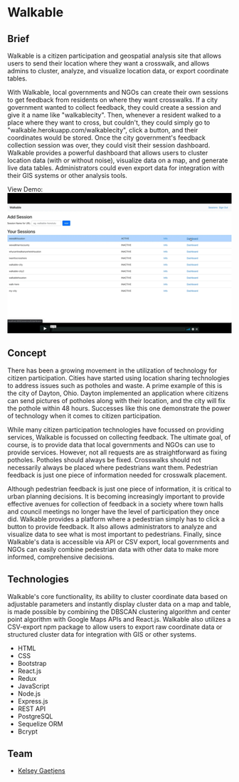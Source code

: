 # Walkable

Brief
------

Walkable is a citizen participation and geospatial analysis site that allows users to send their location where they want a crosswalk, and allows admins to cluster, analyze, and visualize location data, or export coordinate tables.

With Walkable, local governments and NGOs can create their own sessions to get feedback from residents on where they want crosswalks. If a city government wanted to collect feedback, they could create a session and give it a name like "walkablecity".  Then, whenever a resident walked to a place where they want to cross, but couldn't, they could simply go to "walkable.herokuapp.com/walkablecity", click a button, and their coordinates would be stored. Once the city government's feedback collection session was over, they could visit their session dashboard. Walkable provides a powerful dashboard that allows users to cluster location data (with or without noise), visualize data on a map, and generate live data tables. Administrators could even export data for integration with their GIS systems or other analysis tools.

View Demo:
[![Watch the video](readmeImages/walkablevimeo.jpg)](https://vimeo.com/364169505)


Concept 
------ 

There has been a growing movement in the utilization of technology for citizen participation. Cities have started using location sharing technologies to address issues such as potholes and waste. A prime example of this is the city of Dayton, Ohio. Dayton implemented an application where citizens can send pictures of potholes along with their location, and the city will fix the pothole within 48 hours. Successes like this one demonstrate the power of technology when it comes to citizen participation.

While many citizen participation technologies have focussed on providing services, Walkable is focussed on collecting feedback. The ultimate goal, of course, is to provide data that local governments and NGOs can use to provide services. However, not all requests are as straightforward as fixing potholes. Potholes should always be fixed. Crosswalks should not necessarily always be placed where pedestrians want them. Pedestrian feedback is just one piece of information needed for crosswalk placement.

Although pedestrian feedback is just one piece of information, it is critical to urban planning decisions. It is becoming increasingly important to provide effective avenues for collection of feedback in a society where town halls and council meetings no longer have the level of participation they once did. Walkable provides a platform where a pedestrian simply has to click a button to provide feedback. It also allows administrators to analyze and visualize data to see what is most important to pedestrians. Finally, since Walkable's data is accessible via API or CSV export, local governments and NGOs can easily combine pedestrian data with other data to make more informed, comprehensive decisions.


Technologies 
------ 

Walkable's core functionality, its ability to cluster coordinate data based on adjustable parameters and instantly display cluster data on a map and table, is made possible by combining the DBSCAN clustering algorithm and center point algorithm with Google Maps APIs and React.js. Walkable also utilizes a CSV-export npm package to allow users to export raw coordinate data or structured cluster data for integration with GIS or other systems.

* HTML
* CSS
* Bootstrap
* React.js
* Redux
* JavaScript
* Node.js
* Express.js
* REST API
* PostgreSQL
* Sequelize ORM
* Bcrypt


Team
------

* [Kelsey Gaetjens](https://github.com/kjgaetjens/)